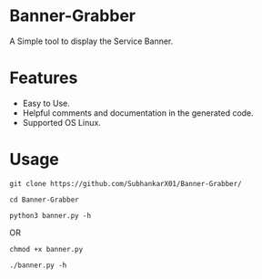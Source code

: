 # Banner-Grabber
A Simple tool to display the Service Banner.

# Features
- Easy to Use.
- Helpful comments and documentation in the generated code.
- Supported OS Linux.

# Usage
```console
git clone https://github.com/SubhankarX01/Banner-Grabber/
```
```console
cd Banner-Grabber
```
```console
python3 banner.py -h
```
OR
```console
chmod +x banner.py 
```
```console
./banner.py -h
```

